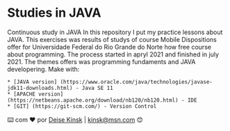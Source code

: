 # Studies in JAVA
Continuous study in JAVA
In this repository I put my practice lessons about JAVA. This exercises was results of studys of course Mobile Dispositions offer for Universidade Federal do Rio Grande do Norte how free course about programming. The process started in apryl 2021 and finished in july 2021. The themes offers was programming fundaments and JAVA developering.
Make with:

    * [JAVA version] (https://www.oracle.com/java/technologies/javase-jdk11-downloads.html) - Java SE 11
    * [APACHE version] (https://netbeans.apache.org/download/nb120/nb120.html) - IDE
    * [GIT] (https://git-scm.com/) - Version Control

⌨️ com ❤️ por [Deise Kinsk](https://www.linkedin.com/in/deise-kinsk-profile/) | kinsk@msn.com 😊

